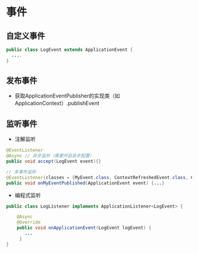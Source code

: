 # 事件

## 自定义事件

```java
public class LogEvent extends ApplicationEvent {
  ....
}
```

## 发布事件

- 获取ApplicationEventPublisher的实现类（如ApplicationContext）.publishEvent

## 监听事件

- 注解监听

```java
@EventListener
@Async // 异步监听（需要开启异步配置）
public void accept(LogEvent event){}

// 多事件监听
@EventListener(classes = {MyEvent.class, ContextRefreshedEvent.class, ContextClosedEvent.class})
public void onMyEventPublished(ApplicationEvent event) {...}
```

- 编程式监听

```java
public class LogListener implements ApplicationListener<LogEvent> {

    @Async
    @Override
    public void onApplicationEvent(LogEvent logEvent) {
       ...
     }
}
```
